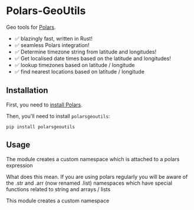 # Polars-GeoUtils

Geo tools for [Polars](https://www.pola.rs/).

- ✅ blazingly fast, written in Rust!
- ✅ seamless Polars integration!
- ✅ Determine timezone string from latitude and longitudes!
- ✅ Get localised date times based on the latitude and longitudes!
- ✅ lookup timezones based on latitude / longitude
- ✅ find nearest locations based on latitude / longitude


Installation
------------

First, you need to [install Polars](https://pola-rs.github.io/polars/user-guide/installation/).

Then, you'll need to install `polarsgeoutils`:
```console
pip install polarsgeoutils
```

Usage
-------------
The module creates a custom namespace which is attached to a polars expression

What does this mean. If you are using polars regularly you will be aware of the .str and .arr 
(now renamed .list) namespaces which have special functions related to string and arrays / lists

This module creates a custom namespace 

